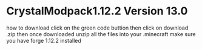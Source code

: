 # CrystalModpack1.12.2 Version 13.0

how to download click on the green code buttion then click on download .zip
then once downloaded unzip all the files into your .minecraft make sure you
have forge 1.12.2 installed
